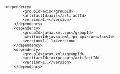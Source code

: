    <dependency>
			<groupId>axis</groupId>
			<artifactId>axis</artifactId>
			<version>1.4</version>
		</dependency>
		<dependency>
			<groupId>javax.xml.rpc</groupId>
			<artifactId>javax.xml.rpc-api</artifactId>
			<version>1.1.1</version>
		</dependency>
		<dependency>
			<groupId>javax.xml</groupId>
			<artifactId>jaxrpc-api</artifactId>
			<version>1.1</version>
		</dependency>
